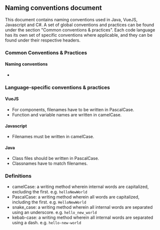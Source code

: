 ## Naming conventions document

This document contains naming conventions used in Java, VueJS, Javascript and C#. A set of global conventions and practices can be found under the section "Common conventions & practices". Each code language has its own set of specific conventions where applicable, and they can be found under their respective headers. 

### Common Conventions & Practices

#### Naming conventions

- 

### Language-specific conventions & practices

#### VueJS

- For components, filenames have to be written in PascalCase. 
- Function and variable names are written in camelCase.

#### Javascript

- Filenames must be written in camelCase.

#### Java

- Class files should be written in PascalCase.
- Classnames have to match filenames.

### Definitions

- camelCase: a writing method wherein internal words are capitalized, excluding the first. e.g. `helloNewWorld`
- PascalCase: a writing method wherein all words are capitalized, including the first. e.g. `HelloNewWorld`
- snake_case: a writing method wherein all internal words are separated using an underscore. e.g. `hello_new_world`
- kebab-case: a writing method wherein all internal words are separated using a dash. e.g. `hello-new-world`
